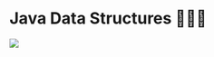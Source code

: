 # Java Data Structures 📂🧑‍💻

<img src="https://img.freepik.com/free-vector/cube-programming-isometric-composition_1284-66494.jpg?t=st=1742583805~exp=1742587405~hmac=71402b1e5e9ff47e9db9b2510ea2bfa0349a61354f9bad6de2911796258091d1&w=826">
